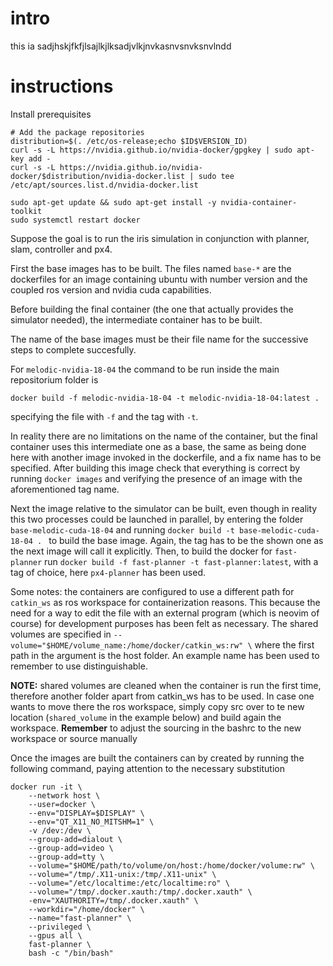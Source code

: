 # intro

this ia sadjhskjfkfjlsajlkjlksadjvlkjnvkasnvsnvksnvlndd
# instructions

Install prerequisites

```
# Add the package repositories
distribution=$(. /etc/os-release;echo $ID$VERSION_ID)
curl -s -L https://nvidia.github.io/nvidia-docker/gpgkey | sudo apt-key add -
curl -s -L https://nvidia.github.io/nvidia-docker/$distribution/nvidia-docker.list | sudo tee /etc/apt/sources.list.d/nvidia-docker.list

sudo apt-get update && sudo apt-get install -y nvidia-container-toolkit
sudo systemctl restart docker
```

Suppose the goal is to run the iris simulation in conjunction with planner, slam, controller and px4.

First the base images has to be built.
The files named `base-*` are the dockerfiles for an image containing ubuntu with number version and the coupled ros version and nvidia cuda capabilities.

Before building the final container (the one that actually provides the simulator needed), the intermediate container has to be built.

The name of the base images must be their file name for the successive steps to complete succesfully.

For `melodic-nvidia-18-04` the command to be run inside the main repositorium folder is

`docker build -f melodic-nvidia-18-04 -t melodic-nvidia-18-04:latest .`

specifying the file with `-f` and the tag with `-t`.

In reality there are no limitations on the name of the container, but the final container uses this intermediate one as a base, the same as being done here with another image invoked in the dockerfile, and a fix name has to be specified.
After building this image check that everything is correct by running `docker images` and verifying the presence of an image with the aforementioned tag name.

Next the image relative to the simulator can be built, even though in reality this two processes could be launched in parallel, by entering the folder `base-melodic-cuda-18-04` and running `docker build -t base-melodic-cuda-18-04 . ` to build the base image.
Again, the tag has to be the shown one as the next image will call it explicitly.
Then, to build the docker for `fast-planner` run `docker build -f fast-planner -t fast-planner:latest`, with a tag of choice, here `px4-planner` has been used.

Some notes: the containers are configured to use a different path for `catkin_ws` as ros workspace for containerization reasons.
This because the need for a way to edit the file with an external program (which is neovim of course) for development purposes has been felt as necessary.
The shared volumes are specified in `--volume="$HOME/volume_name:/home/docker/catkin_ws:rw" \` where the first path in the argument is the host folder.
An example name has been used to remember to use distinguishable. 

**NOTE:** shared volumes are cleaned when the container is run the first time, therefore another folder apart from catkin_ws has to be used. In case one wants to move there the ros workspace, simply copy src over to te new location (`shared_volume` in the example below) and build again the workspace. 
**Remember** to adjust the sourcing in the bashrc to the new workspace or source manually

Once the images are built the containers can by created by running the following command, paying attention to the necessary substitution

```
docker run -it \
    --network host \
    --user=docker \ 
    --env="DISPLAY=$DISPLAY" \
    --env="QT_X11_NO_MITSHM=1" \
    -v /dev:/dev \
    --group-add=dialout \
    --group-add=video \
    --group-add=tty \
    --volume="$HOME/path/to/volume/on/host:/home/docker/volume:rw" \
    --volume="/tmp/.X11-unix:/tmp/.X11-unix" \
    --volume="/etc/localtime:/etc/localtime:ro" \
    --volume="/tmp/.docker.xauth:/tmp/.docker.xauth" \
    -env="XAUTHORITY=/tmp/.docker.xauth" \
    --workdir="/home/docker" \ 
    --name="fast-planner" \
    --privileged \
    --gpus all \
    fast-planner \
    bash -c "/bin/bash"
```
